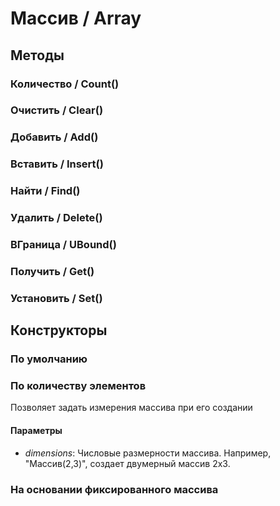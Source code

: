 
# Массив / Array
      

      
## Методы
    
### Количество / Count()
    
### Очистить / Clear()
    
### Добавить / Add()
    
### Вставить / Insert()
    
### Найти / Find()
    
### Удалить / Delete()
    
### ВГраница / UBound()
    
### Получить / Get()
    
### Установить / Set()
    
## Конструкторы

  
### По умолчанию
### По количеству элементов
    
    
Позволяет задать измерения массива при его создании


  
  
#### Параметры

* *dimensions*: Числовые размерности массива. Например, "Массив(2,3)", создает двумерный массив 2х3.

### На основании фиксированного массива
    